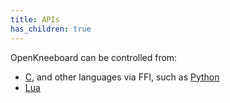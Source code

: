 ```yaml
---
title: APIs
has_children: true
---
```


OpenKneeboard can be controlled from:

- [C](c.md), and other languages via FFI, such as [Python](python.md)
- [Lua](lua.md)